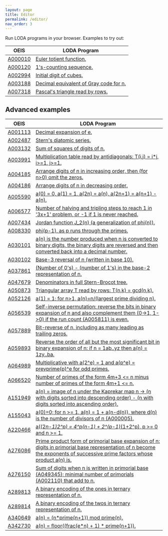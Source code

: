```yaml
---
layout: page
title: Editor
permalink: /editor/
nav_order: 3
---
```


Run LODA programs in your browser. Examples to try out:

|OEIS|LODA Program|
|---|---|
|[A000010](https://oeis.org/A000010)|[Euler totient function.](/edit/?oeis=10)|
|[A000120](https://oeis.org/A000120)|[1's-counting sequence.](/edit/?oeis=120)|
|[A002994](https://oeis.org/A002994)|[Initial digit of cubes.](/edit/?oeis=2994)|
|[A003188](https://oeis.org/A003188)|[Decimal equivalent of Gray code for n.](/edit/?oeis=3188)|
|[A007318](https://oeis.org/A007318)|[Pascal's triangle read by rows.](/edit/?oeis=7318)|

## Advanced examples

|OEIS|LODA Program|
|---|---|
|[A001113](https://oeis.org/A001113)|[Decimal expansion of e.](/edit/?oeis=1113)|
|[A002487](https://oeis.org/A002487)|[Stern's diatomic series.](/edit/?oeis=2487)|
|[A003132](https://oeis.org/A003132)|[Sum of squares of digits of n.](/edit/?oeis=3132)|
|[A003991](https://oeis.org/A003991)|[Multiplication table read by antidiagonals: T\(i,j\) = i*j, i>=1, j>=1.](/edit/?oeis=3991)|
|[A004185](https://oeis.org/A004185)|[Arrange digits of n in increasing order, then \(for n>0\) omit the zeros.](/edit/?oeis=4185)|
|[A004186](https://oeis.org/A004186)|[Arrange digits of n in decreasing order.](/edit/?oeis=4186)|
|[A005590](https://oeis.org/A005590)|[a\(0\) = 0, a\(1\) = 1, a\(2n\) = a\(n\), a\(2n+1\) = a\(n+1\) - a\(n\).](/edit/?oeis=5590)|
|[A006577](https://oeis.org/A006577)|[Number of halving and tripling steps to reach 1 in '3x+1' problem, or -1 if 1 is never reached.](/edit/?oeis=6577)|
|[A007434](https://oeis.org/A007434)|[Jordan function J_2\(n\) \(a generalization of phi\(n\)\).](/edit/?oeis=7434)|
|[A008330](https://oeis.org/A008330)|[phi\(p-1\), as p runs through the primes.](/edit/?oeis=8330)|
|[A030101](https://oeis.org/A030101)|[a\(n\) is the number produced when n is converted to binary digits, the binary digits are reversed and then converted back into a decimal number.](/edit/?oeis=30101)|
|[A030102](https://oeis.org/A030102)|[Base-3 reversal of n \(written in base 10\).](/edit/?oeis=30102)|
|[A037861](https://oeis.org/A037861)|[\(Number of 0's\) - \(number of 1's\) in the base-2 representation of n.](/edit/?oeis=37861)|
|[A047679](https://oeis.org/A047679)|[Denominators in full Stern-Brocot tree.](/edit/?oeis=47679)|
|[A050873](https://oeis.org/A050873)|[Triangular array T read by rows: T\(n,k\) = gcd\(n,k\).](/edit/?oeis=50873)|
|[A052126](https://oeis.org/A052126)|[a\(1\) = 1; for n>1, a\(n\)=n/\(largest prime dividing n\).](/edit/?oeis=52126)|
|[A056539](https://oeis.org/A056539)|[Self-inverse permutation: reverse the bits in binary expansion of n and also complement them \(0->1, 1->0\) if the run count \(A005811\) is even.](/edit/?oeis=56539)|
|[A057889](https://oeis.org/A057889)|[Bit-reverse of n, including as many leading as trailing zeros.](/edit/?oeis=57889)|
|[A059893](https://oeis.org/A059893)|[Reverse the order of all but the most significant bit in binary expansion of n: if n = 1ab..yz then a\(n\) = 1zy..ba.](/edit/?oeis=59893)|
|[A064989](https://oeis.org/A064989)|[Multiplicative with a\(2^e\) = 1 and a\(p^e\) = prevprime\(p\)^e for odd primes.](/edit/?oeis=64989)|
|[A066520](https://oeis.org/A066520)|[Number of primes of the form 4m+3 <= n minus number of primes of the form 4m+1 <= n.](/edit/?oeis=66520)|
|[A151949](https://oeis.org/A151949)|[a\(n\) = image of n under the Kaprekar map n -> \(n with digits sorted into descending order\) - \(n with digits sorted into ascending order\).](/edit/?oeis=151949)|
|[A155043](https://oeis.org/A155043)|[a\(0\)=0; for n >= 1, a\(n\) = 1 + a\(n-d\(n\)\), where d\(n\) is the number of divisors of n \(A000005\).](/edit/?oeis=155043)|
|[A220466](https://oeis.org/A220466)|[a\(\(2*n-1\)*2^p\) = 4^p*\(n-1\) + 2^\(p-1\)*\(1+2^p\), p >= 0 and n >= 1.](/edit/?oeis=220466)|
|[A276086](https://oeis.org/A276086)|[Prime product form of primorial base expansion of n: digits in primorial base representation of n become the exponents of successive prime factors whose product a\(n\) is.](/edit/?oeis=276086)|
|[A276150](https://oeis.org/A276150)|[Sum of digits when n is written in primorial base \(A049345\); minimal number of primorials \(A002110\) that add to n.](/edit/?oeis=276150)|
|[A289813](https://oeis.org/A289813)|[A binary encoding of the ones in ternary representation of n.](/edit/?oeis=289813)|
|[A289814](https://oeis.org/A289814)|[A binary encoding of the twos in ternary representation of n.](/edit/?oeis=289814)|
|[A340649](https://oeis.org/A340649)|[a\(n\) = \(n*prime\(n+1\)\) mod prime\(n\).](/edit/?oeis=340649)|
|[A342730](https://oeis.org/A342730)|[a\(n\) = floor\(\(frac\(e*n\) + 1\) * prime\(n+1\)\).](/edit/?oeis=342730)|

